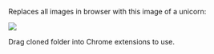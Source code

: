 Replaces all images in browser with this image of a unicorn:

<img src="http://67.media.tumblr.com/30b1b0d0a42bca3759610242a1ff0348/tumblr_nnjxy1GQAA1tpo3v2o1_540.jpg">

Drag cloned folder into Chrome extensions to use.
